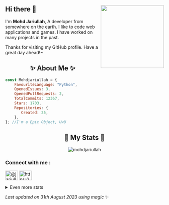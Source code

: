 ## Hi there 👋 <img align="right" src="https://avatars.githubusercontent.com/u/55418697?v=4" width="200" />
I'm **Mohd Jariullah**, A developer from somewhere on the earth. I like to code web applications and games. I have worked on many projects in the past.
  
Thanks for visiting my GitHub profile. Have a great day ahead!~
  
<h2 align="center"> ✨ About Me ✨</h2>

```js
const Mohdjariullah = {
    FavouriteLanguage: "Python",
    OpenedIssues: 3,
    OpenedPullRequests: 2,
    TotalCommits: 12367,
    Stars: 1703,
    Repositories: {
       Created: 25,
    },
}; //I'm a Epic Object, UwU
```
  
<h2 align="center"> 🚀 My Stats 🚀</h2>
<p align="center">
<img src="https://github-readme-streak-stats.herokuapp.com/?user=mohdjariullah&" alt="mohdjariullah" ">
</p>
<h3 align="left">Connect with me :</h3>
<p align="left">
<a href="https://twitter.com/@jariullah_sami" target="blank"><img align="center" src="https://raw.githubusercontent.com/rahuldkjain/github-profile-readme-generator/master/src/images/icons/Social/twitter.svg" alt="@jariullah_sami" height="30" width="40" /></a>
<a href="https://discord.gg/https://discord.gg/58MHpVdh2H" target="blank"><img align="center" src="https://raw.githubusercontent.com/rahuldkjain/github-profile-readme-generator/master/src/images/icons/Social/discord.svg" alt="https://discord.gg/58MHpVdh2H" height="30" width="40" /></a>
</p>
<details>
  
  <summary>
      Even more stats
  </summary>
  <p align="center">
<p>&nbsp;<img align="center" src="https://github-readme-stats.vercel.app/api?username=mohdjariullah&show_icons=true&locale=en" alt="mohdjariullah" /></p>


  </p>
  
</details>
  
<!-- Last updated on Thu Aug 31 2023 06:16:49 GMT+0000 (Coordinated Universal Time) ;-;-->
<i>Last updated on 31th August 2023 using magic</i> ✨ 

